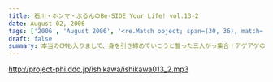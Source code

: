 ```yaml
---
title: 石川・ホンマ・ぶるんのBe-SIDE Your Life! vol.13-2
date: August 02, 2006
tags: ['2006', 'August 2006', '<re.Match object; span=(30, 36), match='vol.13'>']
draft: false
summary: 本当のCMも入りまして、身を引き締めていこうと誓った三人がっ集合！アゲアゲの夏を送るリスナーからも暑いメールがたくさん打ち寄せられています。もちろん本日のホンマさんのユニフォームも「はえぬき」で！（モンテディオ山形のレプリカユニです。）NAMAE
---
```


http://project-phi.ddo.jp/ishikawa/ishikawa013_2.mp3
